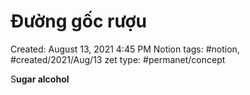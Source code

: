 ---
---

# Đường gốc rượu

Created: August 13, 2021 4:45 PM
Notion tags: #notion, #created/2021/Aug/13
zet type: #permanet/concept

S**ugar alcohol**